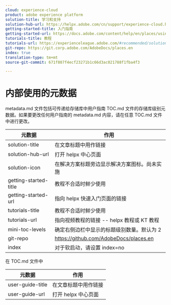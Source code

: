 ```yaml
---
cloud: experience-cloud
product: adobe experience platform
solution-title: 学习和支持
solution-hub-url: https://helpx.adobe.com/cn/support/experience-cloud.html
getting-started-title: 入门指南
getting-started-url: https://docs.adobe.com/content/help/en/places/using/getting-started.html
tutorials-title: 教程
tutorials-url: https://experienceleague.adobe.com/#recommended/solutions/experience-platform
git-repo: https://git.corp.adobe.com/AdobeDocs/places.en
index: true
translation-type: tm+mt
source-git-commit: 671f807f4ecf23271b1c66d3ac021788f1fba4f3

---
```



<!-- We need better links for Getting Started and Tutorials. We can do this after we hit stage -->

# 内部使用的元数据

metadata.md 文件包括可传递给存储库中用户指南 TOC.md 文件的存储库级别元数据。如果要更改任何用户指南的 metadata.md 内容，请在任意 TOC.md 文件中进行更改。

| 元数据 | 作用 |
|--- |--- |
| solution-title | 在文章标题中用作链接 |
| solution-hub-url | 打开 helpx 中心页面 |
| solution-icon | 在解决方案标题旁边显示解决方案图标。尚未实施 |
| getting-started-title | 教程不合适时鲜少使用 |
| getting-started-url | 指向 helpx 快速入门页面的链接 |
| tutorials-title | 教程不合适时鲜少使用 |
| tutorials-url | 指向视频教程的链接 -- helpx 教程或 KT 教程 |
| mini-toc-levels | 确定右侧边栏中显示的标题级别数量。默认为 2 |
| git-repo | https://github.com/AdobeDocs/places.en |
| index | 对于软启动，请设置 index=no |

在 TOC.md 文件中

| 元数据 | 作用 |
|--- |--- |
| user-guide-title | 在文章标题中用作链接 |
| user-guide-url | 打开 helpx 中心页面 |
